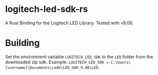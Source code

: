 # logitech-led-sdk-rs
A Rust Binding for the Logitech LED Library. Tested with v9.00.

# Building
Set the environment variable `LOGITECH_LED_SDK` to the `LED` folder from the downloaded zip sdk.
Example: `LOGITECH_LED_SDK = C:\Users\[username]\Documents\code\LED_SDK_9.00\LED`.
